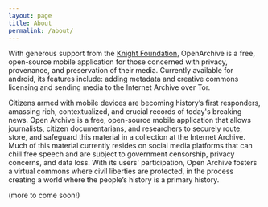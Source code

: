 ```yaml
---
layout: page
title: About
permalink: /about/
---
```


With generous support from the <a href="http://www.knightfoundation.org/">Knight Foundation</a>, OpenArchive is a free, open-source mobile application for those concerned with privacy, provenance, and preservation of their media.  Currently available for android, its features include: adding metadata and creative commons licensing and sending media to the Internet Archive over Tor.

Citizens armed with mobile devices are becoming history’s first responders, amassing rich, contextualized, and crucial records of today's breaking news. Open Archive is a free, open-source mobile application that allows journalists, citizen documentarians, and researchers to securely route, store, and safeguard this material in a collection at the Internet Archive. Much of this material currently resides on social media platforms that can chill free speech and are subject to  government censorship, privacy concerns, and data loss. With its users' participation, Open Archive fosters a virtual commons where civil liberties are protected, in the process creating a world where the people’s history is a primary history.


(more to come soon!)
